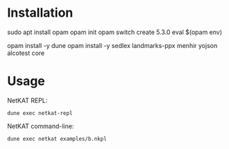 # Installation

sudo apt install opam
opam init
opam switch create 5.3.0
eval $(opam env)

opam install -y dune
opam install -y sedlex landmarks-ppx menhir yojson alcotest core

# Usage

NetKAT REPL:

```
dune exec netkat-repl
```

NetKAT command-line:

```
dune exec netkat examples/b.nkpl
```
